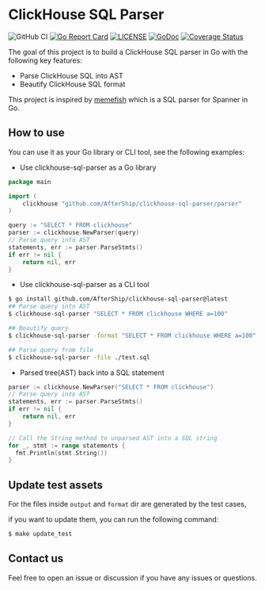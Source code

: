# ClickHouse SQL Parser 
![GitHub CI](https://github.com/AfterShip/clickhouse-sql-parser/actions/workflows/ci.yaml/badge.svg) [![Go Report Card](https://goreportcard.com/badge/github.com/AfterShip/clickhouse-sql-parser)](https://goreportcard.com/report/github.com/AfterShip/clickhouse-sql-parser) [![LICENSE](https://img.shields.io/github/license/AfterShip/clickhouse-sql-parser.svg)](https://github.com/AfterShip/clickhouse-sql-parser/blob/master/LICENSE) [![GoDoc](https://img.shields.io/badge/Godoc-reference-blue.svg)](https://godoc.org/github.com/AfterShip/clickhouse-sql-parser) [![Coverage Status](https://coveralls.io/repos/github/AfterShip/clickhouse-sql-parser/badge.svg?branch=master)](https://coveralls.io/github/AfterShip/clickhouse-sql-parser?branch=master)

The goal of this project is to build a ClickHouse SQL parser in Go with the following key features:

- Parse ClickHouse SQL into AST
- Beautify ClickHouse SQL format

This project is inspired by [memefish](https://github.com/cloudspannerecosystem/memefish) which is a SQL parser for Spanner in Go.
## How to use

You can use it as your Go library or CLI tool, see the following examples:

- Use clickhouse-sql-parser as a Go library

```Go
package main

import (
    clickhouse "github.com/AfterShip/clickhouse-sql-parser/parser"
)

query := "SELECT * FROM clickhouse"
parser := clickhouse.NewParser(query)
// Parse query into AST
statements, err := parser.ParseStmts()
if err != nil {
    return nil, err
}
```

- Use clickhouse-sql-parser as a CLI tool

```bash
$ go install github.com/AfterShip/clickhouse-sql-parser@latest
## Parse query into AST
$ clickhouse-sql-parser "SELECT * FROM clickhouse WHERE a=100"

## Beautify query
$ clickhouse-sql-parser -format "SELECT * FROM clickhouse WHERE a=100"

## Parse query from file
$ clickhouse-sql-parser -file ./test.sql
```

- Parsed tree(AST) back into a SQL statement

```Go
parser := clickhouse.NewParser("SELECT * FROM clickhouse")
// Parse query into AST
statements, err := parser.ParseStmts()
if err != nil {
    return nil, err
}

// Call the String method to unparsed AST into a SQL string
for _, stmt := range statements {
  fmt.Println(stmt.String())
}
```
## Update test assets

For the files inside `output` and `format` dir are generated by the test cases,

if you want to update them, you can run the following command:

```bash
$ make update_test
```

## Contact us

Feel free to open an issue or discussion if you have any issues or questions.
